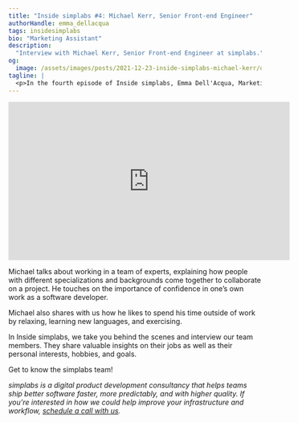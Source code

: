 ```yaml
---
title: "Inside simplabs #4: Michael Kerr, Senior Front-end Engineer"
authorHandle: emma_dellacqua
tags: insidesimplabs
bio: "Marketing Assistant"
description:
  "Interview with Michael Kerr, Senior Front-end Engineer at simplabs."
og:
  image: /assets/images/posts/2021-12-23-inside-simplabs-michael-kerr/og-image.png
tagline: |
  <p>In the fourth episode of Inside simplabs, Emma Dell'Acqua, Marketing Assistant, interviews Michael Kerr, Senior Front-end Engineer.</p>
---
```


<iframe width="560" height="315" src="https://www.youtube-nocookie.com/embed/2iQzIyZg0ls" title="Embedded video of Inside simplabs episode 4" frameborder="0" allow="accelerometer; autoplay; clipboard-write; encrypted-media; gyroscope; picture-in-picture" allowfullscreen></iframe>

Michael talks about working in a team of experts, explaining how people with
different specializations and backgrounds come together to collaborate on a
project. He touches on the importance of confidence in one’s own work as a
software developer.

Michael also shares with us how he likes to spend his time outside of work by
relaxing, learning new languages, and exercising.

In Inside simplabs, we take you behind the scenes and interview our team
members. They share valuable insights on their jobs as well as their personal
interests, hobbies, and goals.

Get to know the simplabs team!

_simplabs is a digital product development consultancy that helps teams ship
better software faster, more predictably, and with higher quality. If you're
interested in how we could help improve your infrastructure and workflow,
[schedule a call with us](/contact/)._
